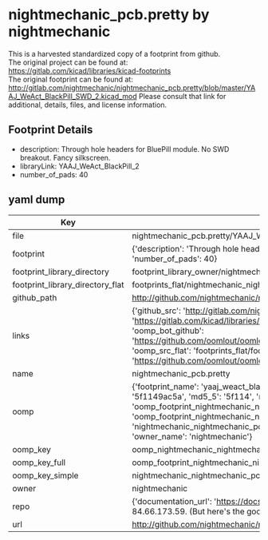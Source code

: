 # nightmechanic_pcb.pretty by nightmechanic  
This is a harvested standardized copy of a footprint from github.  
The original project can be found at:  
https://gitlab.com/kicad/libraries/kicad-footprints  
The original footprint can be found at:
http://gitlab.com/nightmechanic/nightmechanic_pcb.pretty/blob/master/YAAJ_WeAct_BlackPill_SWD_2.kicad_mod
Please consult that link for additional, details, files, and license information.  
## Footprint Details
* description: Through hole headers for BluePill module. No SWD breakout. Fancy silkscreen.  
* libraryLink: YAAJ_WeAct_BlackPill_2  
* number_of_pads: 40  
## yaml dump  
| Key | Value |  
| --- | --- |  
| file | nightmechanic_pcb.pretty/YAAJ_WeAct_BlackPill_2.kicad_mod |  
| footprint | {'description': 'Through hole headers for BluePill module. No SWD breakout. Fancy silkscreen.', 'libraryLink': 'YAAJ_WeAct_BlackPill_2', 'number_of_pads': 40} |  
| footprint_library_directory | footprint_library_owner/nightmechanic_nightmechanic_pcb.pretty |  
| footprint_library_directory_flat | footprints_flat/nightmechanic_nightmechanic_pcb_yaaj_weact_blackpill_2/working |  
| github_path | http://github.com/nightmechanic/nightmechanic_pcb.pretty/blob/master/YAAJ_WeAct_BlackPill_2.kicad_mod |  
| links | {'github_src': 'http://gitlab.com/nightmechanic/nightmechanic_pcb.pretty/blob/master/YAAJ_WeAct_BlackPill_SWD_2.kicad_mod', 'github_src_repo': 'https://gitlab.com/kicad/libraries/kicad-footprints', 'oomp_bot': 'footprints/nightmechanic_nightmechanic_pcb_yaaj_weact_blackpill_2/working', 'oomp_bot_github': 'https://github.com/oomlout/oomlout_oomp_footprint_bot/tree/main/footprints/nightmechanic_nightmechanic_pcb_yaaj_weact_blackpill_2/working', 'oomp_src_flat': 'footprints_flat/footprints_flat/nightmechanic_nightmechanic_pcb_yaaj_weact_blackpill_2/working', 'oomp_src_flat_github': 'https://github.com/oomlout/oomlout_oomp_footprint_src/tree/main/footprints_flat/nightmechanic_nightmechanic_pcb_yaaj_weact_blackpill_2/working'} |  
| name | nightmechanic_pcb.pretty |  
| oomp | {'footprint_name': 'yaaj_weact_blackpill_2', 'library_name': 'nightmechanic_pcb', 'md5': '5f1149ac5af1cd243bace7ad6162c287', 'md5_10': '5f1149ac5a', 'md5_5': '5f114', 'md5_6': '5f1149', 'oomp_key': 'oomp_nightmechanic_nightmechanic_pcb_yaaj_weact_blackpill_2', 'oomp_key_extra': 'oomp_footprint_nightmechanic_nightmechanic_pcb_yaaj_weact_blackpill_2', 'oomp_key_full': 'oomp_footprint_nightmechanic_nightmechanic_pcb_yaaj_weact_blackpill_2_5f1149', 'oomp_key_simple': 'nightmechanic_nightmechanic_pcb_yaaj_weact_blackpill_2', 'original_filename': 'nightmechanic_pcb.pretty/YAAJ_WeAct_BlackPill_2.kicad_mod', 'owner_name': 'nightmechanic'} |  
| oomp_key | oomp_nightmechanic_nightmechanic_pcb_yaaj_weact_blackpill_2 |  
| oomp_key_full | oomp_footprint_nightmechanic_nightmechanic_pcb_yaaj_weact_blackpill_2 |  
| oomp_key_simple | nightmechanic_nightmechanic_pcb_yaaj_weact_blackpill_2 |  
| owner | nightmechanic |  
| repo | {'documentation_url': 'https://docs.github.com/rest/overview/resources-in-the-rest-api#rate-limiting', 'message': "API rate limit exceeded for 84.66.173.59. (But here's the good news: Authenticated requests get a higher rate limit. Check out the documentation for more details.)"} |  
| url | http://github.com/nightmechanic/nightmechanic_pcb.pretty |  

